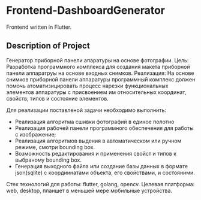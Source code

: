 # Frontend-DashboardGenerator

Frontend written in Flutter.

## Description of Project

Генератор приборной панели апаратуры на основе фотографии.
Цель: Разработка программного комплекса для создания макета приборной панели аппаратруы на основе входных снимков.
Реализация: На основе снимков приборной панели аппаратуры программный комплекс должен помочь атоматизицировать процесс нарезки функциональных элементов аппаратуры с присвоением им относительных координат, свойств, типов и состояние элементов.

Для реализации поставленой задачи необходимо выполнить:

- Реализация алгоритма сшивки фотографий в единое полотно
- Реализация рабочей панели программного обеспечения для работы с изображение;
- Реализация алгоритмов выдения в автоматическом или ручном режиме, смотри bounding box.
- Возможность редактирования и применения свойст и типов к выбраному bounding box.
- Генерация выходного файла или создание базы данных в формате json(sqlite) c коордиинатами объекта, его свойствами, и состояними.

Стек технологий для работы: flutter, golang, opencv.
Целевая платформа: web, desktop, планшет в меньшей мере мобильные устройства.
